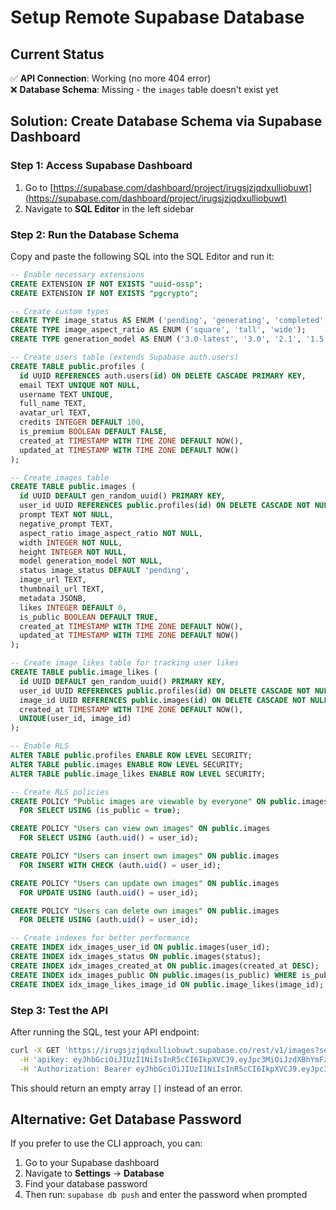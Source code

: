 # Setup Remote Supabase Database

## Current Status

✅ **API Connection**: Working (no more 404 error)  
❌ **Database Schema**: Missing - the `images` table doesn't exist yet

## Solution: Create Database Schema via Supabase Dashboard

### Step 1: Access Supabase Dashboard

1. Go to [https://supabase.com/dashboard/project/irugsjzjqdxulliobuwt](https://supabase.com/dashboard/project/irugsjzjqdxulliobuwt)
2. Navigate to **SQL Editor** in the left sidebar

### Step 2: Run the Database Schema

Copy and paste the following SQL into the SQL Editor and run it:

```sql
-- Enable necessary extensions
CREATE EXTENSION IF NOT EXISTS "uuid-ossp";
CREATE EXTENSION IF NOT EXISTS "pgcrypto";

-- Create custom types
CREATE TYPE image_status AS ENUM ('pending', 'generating', 'completed', 'failed');
CREATE TYPE image_aspect_ratio AS ENUM ('square', 'tall', 'wide');
CREATE TYPE generation_model AS ENUM ('3.0-latest', '3.0', '2.1', '1.5');

-- Create users table (extends Supabase auth.users)
CREATE TABLE public.profiles (
  id UUID REFERENCES auth.users(id) ON DELETE CASCADE PRIMARY KEY,
  email TEXT UNIQUE NOT NULL,
  username TEXT UNIQUE,
  full_name TEXT,
  avatar_url TEXT,
  credits INTEGER DEFAULT 100,
  is_premium BOOLEAN DEFAULT FALSE,
  created_at TIMESTAMP WITH TIME ZONE DEFAULT NOW(),
  updated_at TIMESTAMP WITH TIME ZONE DEFAULT NOW()
);

-- Create images table
CREATE TABLE public.images (
  id UUID DEFAULT gen_random_uuid() PRIMARY KEY,
  user_id UUID REFERENCES public.profiles(id) ON DELETE CASCADE NOT NULL,
  prompt TEXT NOT NULL,
  negative_prompt TEXT,
  aspect_ratio image_aspect_ratio NOT NULL,
  width INTEGER NOT NULL,
  height INTEGER NOT NULL,
  model generation_model NOT NULL,
  status image_status DEFAULT 'pending',
  image_url TEXT,
  thumbnail_url TEXT,
  metadata JSONB,
  likes INTEGER DEFAULT 0,
  is_public BOOLEAN DEFAULT TRUE,
  created_at TIMESTAMP WITH TIME ZONE DEFAULT NOW(),
  updated_at TIMESTAMP WITH TIME ZONE DEFAULT NOW()
);

-- Create image_likes table for tracking user likes
CREATE TABLE public.image_likes (
  id UUID DEFAULT gen_random_uuid() PRIMARY KEY,
  user_id UUID REFERENCES public.profiles(id) ON DELETE CASCADE NOT NULL,
  image_id UUID REFERENCES public.images(id) ON DELETE CASCADE NOT NULL,
  created_at TIMESTAMP WITH TIME ZONE DEFAULT NOW(),
  UNIQUE(user_id, image_id)
);

-- Enable RLS
ALTER TABLE public.profiles ENABLE ROW LEVEL SECURITY;
ALTER TABLE public.images ENABLE ROW LEVEL SECURITY;
ALTER TABLE public.image_likes ENABLE ROW LEVEL SECURITY;

-- Create RLS policies
CREATE POLICY "Public images are viewable by everyone" ON public.images
  FOR SELECT USING (is_public = true);

CREATE POLICY "Users can view own images" ON public.images
  FOR SELECT USING (auth.uid() = user_id);

CREATE POLICY "Users can insert own images" ON public.images
  FOR INSERT WITH CHECK (auth.uid() = user_id);

CREATE POLICY "Users can update own images" ON public.images
  FOR UPDATE USING (auth.uid() = user_id);

CREATE POLICY "Users can delete own images" ON public.images
  FOR DELETE USING (auth.uid() = user_id);

-- Create indexes for better performance
CREATE INDEX idx_images_user_id ON public.images(user_id);
CREATE INDEX idx_images_status ON public.images(status);
CREATE INDEX idx_images_created_at ON public.images(created_at DESC);
CREATE INDEX idx_images_public ON public.images(is_public) WHERE is_public = true;
CREATE INDEX idx_image_likes_image_id ON public.image_likes(image_id);
```

### Step 3: Test the API

After running the SQL, test your API endpoint:

```bash
curl -X GET 'https://irugsjzjqdxulliobuwt.supabase.co/rest/v1/images?select=*&is_public=eq.true' \
  -H 'apikey: eyJhbGciOiJIUzI1NiIsInR5cCI6IkpXVCJ9.eyJpc3MiOiJzdXBhYmFzZSIsInJlZiI6ImlydWdzanpqcWR4dWxsaW9idXd0Iiwicm9sZSI6ImFub24iLCJpYXQiOjE3NTc4NTY4MDgsImV4cCI6MjA3MzQzMjgwOH0.ehJ7DhZMVuHCibUqFvNzdT5rWE4r362pSaUWeCwK6OQ' \
  -H 'Authorization: Bearer eyJhbGciOiJIUzI1NiIsInR5cCI6IkpXVCJ9.eyJpc3MiOiJzdXBhYmFzZSIsInJlZiI6ImlydWdzanpqcWR4dWxsaW9idXd0Iiwicm9sZSI6ImFub24iLCJpYXQiOjE3NTc4NTY4MDgsImV4cCI6MjA3MzQzMjgwOH0.ehJ7DhZMVuHCibUqFvNzdT5rWE4r362pSaUWeCwK6OQ'
```

This should return an empty array `[]` instead of an error.

## Alternative: Get Database Password

If you prefer to use the CLI approach, you can:

1. Go to your Supabase dashboard
2. Navigate to **Settings** → **Database**
3. Find your database password
4. Then run: `supabase db push` and enter the password when prompted
